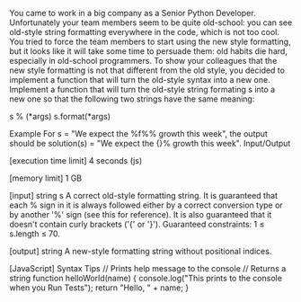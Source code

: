 You came to work in a big company as a Senior Python Developer. Unfortunately your team members seem to be quite old-school: you can see old-style string formatting everywhere in the code, which is not too cool. You tried to force the team members to start using the new style formatting, but it looks like it will take some time to persuade them: old habits die hard, especially in old-school programmers.
To show your colleagues that the new style formatting is not that different from the old style, you decided to implement a function that will turn the old-style syntax into a new one. Implement a function that will turn the old-style string formating s into a new one so that the following two strings have the same meaning:

s % (*args)
s.format(*args)

Example
For s = "We expect the %f%% growth this week", the output should be
solution(s) = "We expect the {}% growth this week".
Input/Output


[execution time limit] 4 seconds (js)


[memory limit] 1 GB


[input] string s
A correct old-style formatting string. It is guaranteed that each % sign in it is always followed either by a correct conversion type or by another '%' sign (see this for reference). It is also guaranteed that it doesn't contain curly brackets ('{' or '}').
Guaranteed constraints:
1 ≤ s.length ≤ 70.


[output] string
A new-style formatting string without positional indices.


[JavaScript] Syntax Tips
// Prints help message to the console
// Returns a string
function helloWorld(name) {
    console.log("This prints to the console when you Run Tests");
    return "Hello, " + name;
}


